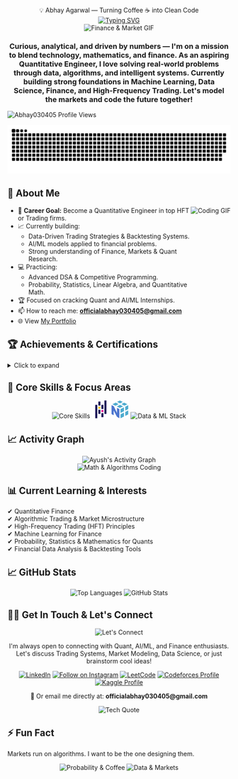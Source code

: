 <div align="center">💡 Abhay Agarwal — Turning Coffee ☕ into Clean Code</div>
<div align="center">
  <a href="https://git.io/typing-svg"><img src="https://readme-typing-svg.demolab.com?font=Fira+Code&weight=600&size=20&pause=1000&color=0E75B6&center=true&vCenter=true&random=false&width=435&lines=Aspiring+Quantitative+Engineer;AI+%26+ML+Explorer;Data+Driven+Problem+Solver;Finance+%26+HFT+Enthusiast" alt="Typing SVG" /></a>
</div>
<div align="center">
  <img src="https://media.giphy.com/media/LMcB8XospGZO8UQq87/giphy.gif" alt="Finance & Market GIF" width="350"/>
</div>
<div align="center">
  <h3>Curious, analytical, and driven by numbers — I'm on a mission to blend technology, mathematics, and finance. As an aspiring Quantitative Engineer, I love solving real-world problems through data, algorithms, and intelligent systems. Currently building strong foundations in Machine Learning, Data Science, Finance, and High-Frequency Trading. Let's model the markets and code the future together!</h3>
</div>
<p align="left"> <img src="https://komarev.com/ghpvc/?username=Abhay030405&label=Profile%20views&color=0e75b6&style=flat-square" alt="Abhay030405 Profile Views" /> </p>
<picture>
  <source media="(prefers-color-scheme: dark)" srcset="https://raw.githubusercontent.com/Abhay030405/Abhay030405/main/dist/github-contribution-grid-snake-dark.svg" />
  <img src="https://raw.githubusercontent.com/Abhay030405/Abhay030405/output/dist/github-contribution-grid-snake.svg" alt="GitHub Snake" />
</picture>

## 💫 About Me
<img align="right" height="180" src="https://media.giphy.com/media/M9gbBd9nbDrOTu1Mqx/giphy.gif" alt="Coding GIF"/>

- 🎯 **Career Goal:** Become a Quantitative Engineer in top HFT or Trading firms.
- 📈 Currently building:
  - Data-Driven Trading Strategies & Backtesting Systems.
  - AI/ML models applied to financial problems.
  - Strong understanding of Finance, Markets & Quant Research.
- 💻 Practicing:
  - Advanced DSA & Competitive Programming.
  - Probability, Statistics, Linear Algebra, and Quantitative Math.
- 🏆 Focused on cracking Quant and AI/ML Internships.
- 📫 How to reach me: **officialabhay030405@gmail.com**  
- 🌐 View [My Portfolio](https://abhay030405.github.io/MyPortfolio/)

## 🏆 Achievements & Certifications

<details>
  <summary>Click to expand</summary>

  ### Hackathons & Competitions
  -   🥇 **Winner**, AIML Hackathon under Culrav/Avishkar at MNNIT Allahabad 2024
  -   🥇 **Winner**, Hactivate, under Botrush 3.0 conducted by  Robotics Club MNNIT ALLAHABAD 2025
  -   🥇 **Winner**, Galactic Heist, under Botrush 3.0 conducted by  Astronomy Club MNNIT ALLAHABAD 2025
  -   🥇 **Winner**, Robowars, under Botrush 3.0 conducted by  Robotics Club MNNIT ALLAHABAD 2025
  -   🥈 **Runner-up**, Quinthalon - Mock Interview Process conducted by ES Society MNNIT ALLAHABAD 2024
  -   🏆 **Second Runner-up**, DEVJAM under Weekend of code, MNNIT Allahabad 2025
</details>

## 🚀 Core Skills & Focus Areas

<div align="center">
  <img src="https://skillicons.dev/icons?i=python,c,java,git,r" alt="Core Skills" />
   <img src="https://raw.githubusercontent.com/devicons/devicon/master/icons/pandas/pandas-original.svg" alt="Pandas" width="40" height="40"/>
  <img src="https://raw.githubusercontent.com/devicons/devicon/master/icons/numpy/numpy-original.svg" alt="Numpy" width="40" height="40"/>
  <img src="https://skillicons.dev/icons?i=docker,sklearn,tensorflow,pytorch,html,css,javascript" alt="Data & ML Stack" />
</div>

## 📈 Activity Graph
<div align="center">
<img src="https://github-readme-activity-graph.vercel.app/graph?username=Abhay030405&theme=tokyo-night&hide_border=true&area=true" alt="Ayush's Activity Graph" />
</div>

<div align="center">
  <img src="https://media.giphy.com/media/QpVUMRUJGokfqXyfa1/giphy.gif" alt="Math & Algorithms Coding" width="400"/>
</div>




## 📊 Current Learning & Interests

✔ Quantitative Finance  
✔ Algorithmic Trading & Market Microstructure  
✔ High-Frequency Trading (HFT) Principles  
✔ Machine Learning for Finance  
✔ Probability, Statistics & Mathematics for Quants  
✔ Financial Data Analysis & Backtesting Tools  

## 📈 GitHub Stats

<div align="center">

<img src="https://github-readme-stats.vercel.app/api/top-langs?username=Abhay030405&show_icons=true&locale=en&layout=compact&theme=tokyonight" alt="Top Languages" />
<img src="https://github-readme-stats.vercel.app/api?username=Abhay030405&show_icons=true&locale=en&theme=tokyonight&count_private=true&hide_rank=false" alt="GitHub Stats" />

</div>

## 👨‍💻 Get In Touch & Let's Connect

<div align="center">
  <img src="https://media.giphy.com/media/QTfX9Ejfra3ZmNxh6B/giphy.gif" alt="Let's Connect" width="300"/>
</div>

<p align="center">
I'm always open to connecting with Quant, AI/ML, and Finance enthusiasts.<br/>
Let's discuss Trading Systems, Market Modeling, Data Science, or just brainstorm cool ideas!
</p>

<p align="center">
<a href="https://www.linkedin.com/in/abhay-agarwal-8563352b1" target="blank"><img src="https://raw.githubusercontent.com/rahuldkjain/github-profile-readme-generator/master/src/images/icons/Social/linked-in-alt.svg" alt="LinkedIn" height="30" width="40" /></a>
<a href="https://instagram.com/a.bb.hayy" target="blank"><img src="https://raw.githubusercontent.com/rahuldkjain/github-profile-readme-generator/master/src/images/icons/Social/instagram.svg" alt="Follow on Instagram" height="30" width="40" /></a>
<a href="https://leetcode.com/absolutabhay" target="blank"><img src="https://raw.githubusercontent.com/rahuldkjain/github-profile-readme-generator/master/src/images/icons/Social/leet-code.svg" alt="LeetCode" height="30" width="40" /></a>
<a href="https://codeforces.com/profile/absolutabhay" target="blank"><img src="https://raw.githubusercontent.com/rahuldkjain/github-profile-readme-generator/master/src/images/icons/Social/codeforces.svg" alt="Codeforces Profile" height="30" width="40" /></a>
<a href="https://www.kaggle.com/abhayondata" target="blank"><img src="https://raw.githubusercontent.com/rahuldkjain/github-profile-readme-generator/master/src/images/icons/Social/kaggle.svg" alt="Kaggle Profile" height="30" width="40" /></a>
</p>

<p align="center">
📧 Or email me directly at: <strong>officialabhay030405@gmail.com</strong>
</p>


<div align="center">
  <img src="https://quotes-github-readme.vercel.app/api?type=horizontal&theme=tokyonight" alt="Tech Quote"/>
</div>


## ⚡ Fun Fact  
Markets run on algorithms. I want to be the one designing them.
<div align="center">
  <img src="https://img.shields.io/badge/Surviving%20on-Probability%20%26%20Coffee-yellow" alt="Probability & Coffee" height="25"/>
  <img src="https://img.shields.io/badge/Obsessed%20with-Data%20%26%20Markets-red" alt="Data & Markets" height="25"/>
</div>



